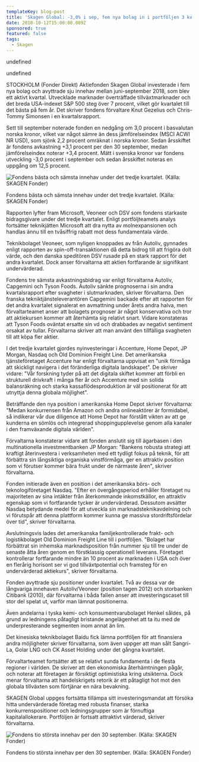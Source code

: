 ```yaml
---
templateKey: blog-post
title: 'Skagen Global: -3,0% i sep, fem nya bolag in i portföljen 3 kv'
date: 2018-10-12T15:00:08.089Z
sponsored: true
featured: false
tags:
  - Skagen
---
```

<span class="image-caption">undefined</span>

<span class="image-caption">undefined</span>

STOCKHOLM (Fonder Direkt) Aktiefonden Skagen Global investerade i fem nya bolag och avyttrade sju innehav mellan juni-september 2018, som blev ett aktivt kvartal. Utvecklade marknader överträffade tillväxtmarknader och det breda USA-indexet S&P 500 steg över 7 procent, vilket gör kvartalet till det bästa på fem år. Det skriver fondens förvaltare Knut Gezelius och Chris-Tommy Simonsen i en kvartalsrapport.



Sett till september noterade fonden en nedgång om 3,0 procent i basvalutan norska kronor, vilket var något sämre än dess jämförelseindex (MSCI ACWI NR USD), som sjönk 2,2 procent omräknat i norska kronor. Sedan årsskiftet är fondens avkastning +3,1 procent per den 30 september, medan jämförelseindex noterar +3,4 procent. Mätt i svenska kronor var fondens utveckling -3,0 procent i september och sedan årsskiftet noteras en uppgång om 12,5 procent.

![Fondens bästa och sämsta innehav under det tredje kvartalet. (Källa: SKAGEN Fonder)](/img/561950601.png)

<span class="image-caption">Fondens bästa och sämsta innehav under det tredje kvartalet. (Källa: SKAGEN Fonder)</span>

Rapporten lyfter fram Microsoft, Veoneer och DSV som fondens starkaste bidragsgivare under det tredje kvartalet. Enligt portföljteamets analys fortsätter teknikjätten Microsoft att dra nytta av molnexpansionen och handlas ännu till en tvåsiffrig rabatt mot dess fundamentala värde.



Teknikbolaget Veoneer, som nyligen knoppades av från Autoliv, gynnades enligt rapporten av spin-off-transaktionen då detta bidrog till att frigöra dolt värde, och den danska speditören DSV rusade på en stark rapport för det andra kvartalet. Dock anser förvaltarna att aktien fortfarande är signifikant undervärderad.



Fondens tre sämsta avkastningsbidrag var enligt förvaltarna Autoliv, Capgemini och Tyson Foods. Autoliv sänkte prognoserna i sin andra kvartalsrapport efter svagheter i slutmarknaden, skriver förvaltarna. Den franska tekniktjänsteleverantören Capgemini backade efter att rapporten för det andra kvartalet signalerat en avmattning under årets andra halva, men förvaltarteamet anser att bolagets prognoser är något konservativa och tror att aktiekursen kommer att återhämta sig relativt snart. Vidare konstateras att Tyson Foods oväntat ersatte sin vd och drabbades av negativt sentiment orsakat av tullar. Förvaltarna skriver att man använt den tillfälliga svagheten till att köpa fler aktier.



I det tredje kvartalet gjordes nyinvesteringar i Accenture, Home Depot, JP Morgan, Nasdaq och Old Dominion Freight Line. Det amerikanska tjänsteföretaget Accenture har enligt förvaltarna uppvisat en "unik förmåga att skickligt navigera i det föränderliga digitala landskapet". De skriver vidare: "Vår forskning tyder på att det digitala skiftet kommer att förbli en strukturell drivkraft i många fler år och Accenture med sin solida balansräkning och starka kassaflödesproduktion är väl positionerat för att utnyttja denna globala möjlighet".



Beträffande den nya position i amerikanska Home Depot skriver förvaltarna: "Medan konkurrensen från Amazon och andra onlineaktörer är formidabel, så indikerar vår due diligence att Home Depot har förstått vikten av att ge kunderna en sömlös och integrerad shoppingupplevelse genom alla kanaler i den framväxande digitala världen".



Förvaltarna konstaterar vidare att fonden anslutit sig till ägarbasen i den multinationella investmentbanken JP Morgan: "Bankens robusta strategi att kraftigt återinvestera i verksamheten med ett tydligt fokus på teknik, för att förbättra sin långsiktiga organiska vinstförmåga, ger en attraktiv position som vi förutser kommer bära frukt under de närmaste åren", skriver förvaltarna.



Fonden initierade även en position i det amerikanska börs- och teknologiföretaget Nasdaq. "Efter en övergångsperiod erhåller företaget nu majoriteten av sina intäkter från återkommande inkomstkällor, en attraktiv egenskap som vi fortfarande tycker är undervärderad. Dessutom avsätter Nasdaq betydande medel för att utveckla sin marknadsteknikavdelning och vi förutspår att denna plattform kommer kunna ge massiva stordriftsfördelar över tid", skriver förvaltarna.



Avslutningsvis lades det amerikanska familjekontrollerade frakt- och logistikbolaget Old Dominion Freight Line till i portföljen. "Bolaget har förbättrat sin inhemska marknadsposition från nummer sju till tre under de senaste åtta åren genom en förstklassig operationell leverans. Företaget kontrollerar fortfarande mindre än 10 procent av marknaden i USA och över en flerårig horisont ser vi god tillväxtpotential och framsteg för en undervärderad aktiekurs", skriver förvaltarna.



Fonden avyttrade sju positioner under kvartalet. Två av dessa var de långvariga innehaven Autoliv/Veoneer (position tagen 2012) och storbanken Citibank (2010), där förvaltarna i båda fallen anser att investeringscaset till stor del spelat ut, varför man lämnat positionerna. 



Även andelarna i tyska kemi- och konsumentvarubolaget Henkel såldes, på grund av ledningens påtagligt bristande angelägenhet att ta itu med de underpresterande segmenten inom annat än lim. 



Det kinesiska teknikbolaget Baidu fick lämna portföljen för att finansiera andra möjligheter skriver förvaltarna, som även uppger att man sålt Sangri-La, Golar LNG och CK Asset Holding under det gångna kvartalet. 



Förvaltarteamet fortsätter att se relativt sunda fundamenta i de flesta regioner i världen. De skriver att den ekonomiska återhämtningen pågår, och noterar att företagen är försiktigt optimistiska kring utsikterna. Dock menar förvaltarna att handelskrigets retorik är ett påtagligt hot mot den globala tillväxten som förtjänar en nära bevakning. 



SKAGEN Global uppges fortsätta tillämpa sitt investeringsmandat att försöka hitta undervärderade företag med robusta finanser, starka konkurrenspositioner och ledningsgrupper som är förnuftiga kapitalallokerare. Portföljen är fortsatt attraktivt värderad, skriver förvaltarna.

![Fondens tio största innehav per den 30 september. (Källa: SKAGEN Fonder)](/img/561950602.png)

<span class="image-caption">Fondens tio största innehav per den 30 september. (Källa: SKAGEN Fonder)</span>
